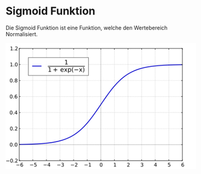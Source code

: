 # Sigmoid Funktion
Die Sigmoid Funktion ist eine Funktion, welche den Wertebereich Normalisiert.

![sigmoid](../assets/sigmoid.png)